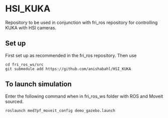 # HSI_KUKA 
Repository to be used in conjunction with fri_ros repository for controlling KUKA with HSI cameras. 
## Set up 
First set up as recommended in the fri_ros repository. Then use 
``` shell 
cd fri_ros_ws/src
git submodule add https://github.com/anishabahl/HSI_KUKA 
```
## To launch simulation 
Enter the following command when in fri_ros_ws folder with ROS and Moveit sourced. 
``` shell 
roslaunch med7pf_moveit_config demo_gazebo.launch
```
